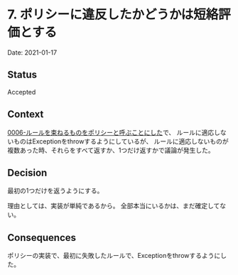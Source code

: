 # 7. ポリシーに違反したかどうかは短絡評価とする

Date: 2021-01-17

## Status

Accepted

## Context

[0006-ルールを束ねるものをポリシーと呼ぶことにした](0006-ルールを束ねるものをポリシーと呼ぶことにした.md)で、
ルールに適応しないものはExceptionをthrowするようにしているが、
ルールに適応しないものが複数あった時、それらをすべて返すか、1つだけ返すかで議論が発生した。

## Decision

最初の1つだけを返うようにする。

理由としては、実装が単純であるから。
全部本当にいるかは、まだ確定してない。

## Consequences

ポリシーの実装で、最初に失敗したルールで、Exceptionをthrowするようにした。
